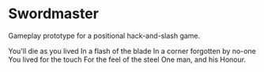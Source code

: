 # Swordmaster
Gameplay prototype for a positional hack-and-slash game.

You'll die as you lived
In a flash of the blade
In a corner forgotten by no-one
You lived for the touch
For the feel of the steel
One man, and his Honour.

